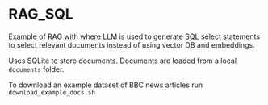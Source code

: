 # RAG_SQL
Example of RAG with where LLM is used to generate SQL select statements to select relevant documents instead of using vector DB and embeddings.

Uses SQLite to store documents. Documents are loaded from a local `documents` folder.

To download an example dataset of BBC news articles run `download_example_docs.sh`
